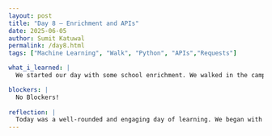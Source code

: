```yaml
---
layout: post
title: "Day 8 – Enrichment and APIs"
date: 2025-06-05
author: Sumit Katuwal
permalink: /day8.html
tags: ["Machine Learning", "Walk", "Python", "APIs","Requests"]

what_i_learned: |
  We started our day with some school enrichment. We walked in the campus watched new buildings and spent time with our friends and other groups. After that we learned abour APIs requests more. How we can take data from one url and perform task on the project with those Urls. I learned about literature review for the final paper and ended the day with some discussion on further things that we can add on our project.

blockers: |
  No Blockers!
  
reflection: |
  Today was a well-rounded and engaging day of learning. We began with a school enrichment activity that allowed us to walk around campus, observe the new buildings, and spend time interacting with our friends and other groups. It was a great opportunity to connect with our surroundings and with each other in a relaxed setting. Later, we shifted our focus to a more technical topic: API requests. I learned how we can retrieve data from a URL and use that information in our projects. Understanding how APIs work and how to integrate them into a project is a valuable skill, and I feel more confident in using them to enhance our work.
---
```





